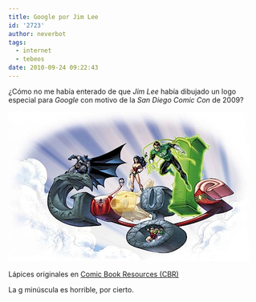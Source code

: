 ```yaml
---
title: Google por Jim Lee
id: '2723'
author: neverbot
tags:
  - internet
  - tebeos
date: 2010-09-24 09:22:43
---
```


¿Cómo no me había enterado de que _Jim Lee_ había dibujado un logo especial para _Google_ con motivo de la _San Diego Comic Con_ de 2009?

![201009240920.jpg](./google-por-jim-lee/201009240920.jpg)

Lápices originales en [Comic Book Resources (CBR)](http://live.comicbookresources.com/2009/07/23/google-celebrates-sdcc/)

La g minúscula es horrible, por cierto.
